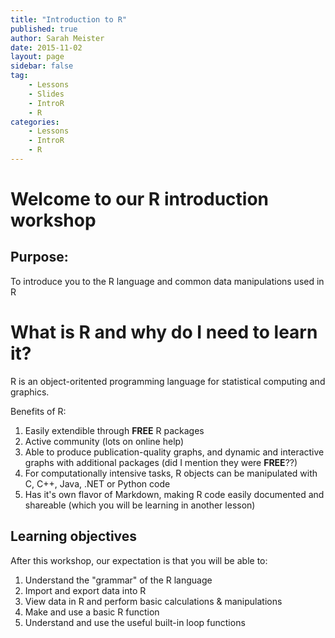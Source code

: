```yaml
---
title: "Introduction to R"
published: true
author: Sarah Meister
date: 2015-11-02
layout: page
sidebar: false
tag:
    - Lessons
    - Slides
    - IntroR
    - R
categories:
    - Lessons
    - IntroR
    - R
---
```

    
# Welcome to our R introduction workshop #

## Purpose: ##

To introduce you to the R language and common data manipulations used in R

# What is R and why do I need to learn it? #

R is an object-oritented programming language for statistical computing and graphics.

Benefits of R:

1. Easily extendible through **FREE** R packages
2. Active community (lots on online help)
3. Able to produce publication-quality graphs, and dynamic and interactive graphs with additional packages (did I mention they were **FREE**??)
4. For computationally intensive tasks, R objects can be manipulated with C, C++, Java, .NET or Python code 
5. Has it's own flavor of Markdown, making R code easily documented and shareable (which you will be learning in another lesson)

## Learning objectives ##

After this workshop, our expectation is that you will be able to:

1. Understand the "grammar" of the R language
2. Import and export data into R
3. View data in R and perform basic calculations & manipulations
4. Make and use a basic R function 
5. Understand and use the useful built-in loop functions

